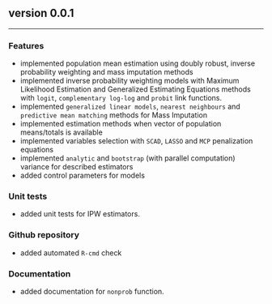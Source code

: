 ## version 0.0.1

------------------------------------------------------------------------

### Features

- implemented population mean estimation using doubly robust, inverse probability weighting and mass imputation methods
- implemented inverse probability weighting models with Maximum Likelihood Estimation and Generalized Estimating Equations methods with `logit`, `complementary log-log` and `probit` link functions.
- implemented `generalized linear models`, `nearest neighbours` and `predictive mean matching` methods for Mass Imputation
- implemented estimation methods when vector of population means/totals is available
- implemented variables selection with `SCAD`, `LASSO` and `MCP` penalization equations
- implemented `analytic` and `bootstrap` (with parallel computation) variance for described estimators
- added control parameters for models

### Unit tests

- added unit tests for IPW estimators.

### Github repository

- added automated `R-cmd` check

### Documentation

- added documentation for `nonprob` function.
